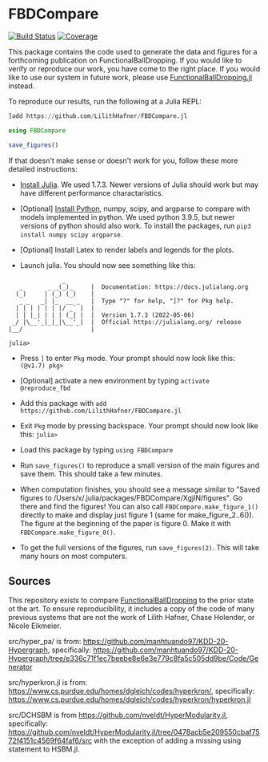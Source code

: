 # FBDCompare

[![Build Status](https://github.com/LilithHafner/FBDCompare.jl/actions/workflows/CI.yml/badge.svg?branch=main)](https://github.com/LilithHafner/FBDCompare.jl/actions/workflows/CI.yml?query=branch%3Amain)
[![Coverage](https://codecov.io/gh/LilithHafner/FBDCompare.jl/branch/main/graph/badge.svg)](https://codecov.io/gh/LilithHafner/FBDCompare.jl)

This package contains the code used to generate the data and figures for a forthcoming publication on FunctionalBallDropping. If you would like to verify or reproduce our work, you have come to the right place. If you would like to use our system in future work, please use [FunctionalBallDropping.jl](https://github.com/LilithHafner/FunctionalBallDropping.jl) instead.

To reproduce our results, run the following at a Julia REPL:

```jl
]add https://github.com/LilithHafner/FBDCompare.jl

using FBDCompare

save_figures()
```

If that doesn't make sense or doesn't work for you, follow these more detailed instructions:

- [Install Julia](https://julialang.org/downloads/). We used 1.7.3. Newer versions of Julia should work but may have different performance charactaristics.

- [Optional] [Install Python](https://www.python.org/downloads/), numpy, scipy, and argparse to compare with models implemented in python. We used python 3.9.5, but newer versions of python should also work. To install the packages, run `pip3 install numpy scipy argparse`.

- [Optional] Install Latex to render labels and legends for the plots.

- Launch julia. You should now see something like this:

```
               _
   _       _ _(_)_     |  Documentation: https://docs.julialang.org
  (_)     | (_) (_)    |
   _ _   _| |_  __ _   |  Type "?" for help, "]?" for Pkg help.
  | | | | | | |/ _` |  |
  | | |_| | | | (_| |  |  Version 1.7.3 (2022-05-06)
 _/ |\__'_|_|_|\__'_|  |  Official https://julialang.org/ release
|__/                   |

julia>
```

- Press `]` to enter `Pkg` mode. Your prompt should now look like this: `(@v1.7) pkg> `

- [Optional] activate a new environment by typing `activate @reproduce_fbd`

- Add this package with `add https://github.com/LilithHafner/FBDCompare.jl`

- Exit `Pkg` mode by pressing backspace. Your prompt should now look like this: `julia> `

- Load this package by typing `using FBDCompare`

- Run `save_figures()` to reproduce a small version of the main figures and save them. This should take a few minutes.

- When computation finishes, you should see a message similar to "Saved figures to /Users/x/.julia/packages/FBDCompare/XgjIN/figures". Go there and find the figures! You can also call `FBDCompare.make_figure_1()` directly to make and display just figure 1 (same for make_figure_2..6()). The figure at the beginning of the paper is figure 0. Make it with `FBDCompare.make_figure_0()`.

- To get the full versions of the figures, run `save_figures(2)`. This will take many hours on most computers.

## Sources

This repository exists to compare [FunctionalBallDropping](https://github.com/LilithHafner/FunctionalBallDropping.jl) to the prior state ot the art. To ensure reproducibility, it includes a copy of the code of many previous systems that are not the work of Lilith Hafner, Chase Holender, or Nicole Eikmeier.

src/hyper_pa/ is from: https://github.com/manhtuando97/KDD-20-Hypergraph,
specifically: https://github.com/manhtuando97/KDD-20-Hypergraph/tree/e336c71f1ec7beebe8e6e3e779c8fa5c505dd9be/Code/Generator

src/hyperkron.jl is from: https://www.cs.purdue.edu/homes/dgleich/codes/hyperkron/,
specifically: https://www.cs.purdue.edu/homes/dgleich/codes/hyperkron/hyperkron.jl

src/DCHSBM is from https://github.com/nveldt/HyperModularity.jl,
specifically: https://github.com/nveldt/HyperModularity.jl/tree/0478acb5e209550cbaf7572f4151c4569f64faf6/src with the exception of adding a missing using statement to HSBM.jl.
